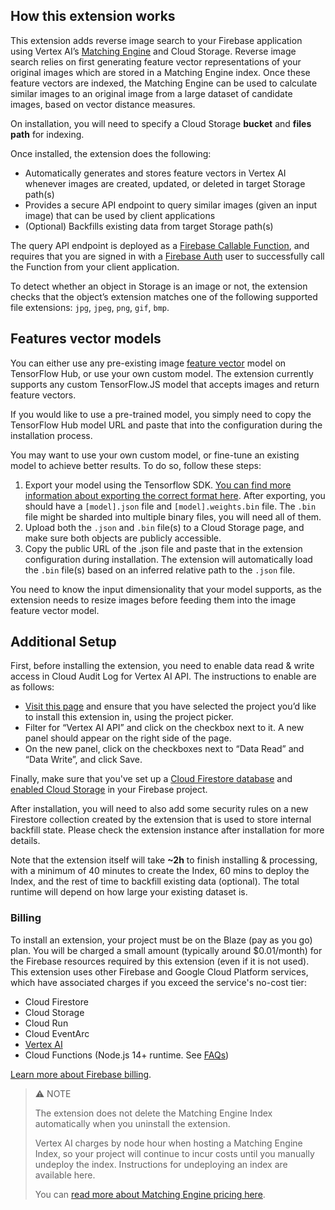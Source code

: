 ## How this extension works

This extension adds reverse image search to your Firebase application using Vertex AI’s [Matching Engine](https://cloud.google.com/vertex-ai/docs/matching-engine/overview) and Cloud Storage. Reverse image search relies on first generating feature vector representations of your original images which are stored in a Matching Engine index. Once these feature vectors are indexed, the Matching Engine can be used to calculate similar images to an original image from a large dataset of candidate images, based on vector distance measures.

On installation, you will need to specify a Cloud Storage **bucket** and **files path** for indexing.

Once installed, the extension does the following:

- Automatically generates and stores feature vectors in Vertex AI whenever images are created, updated, or deleted in target Storage path(s)
- Provides a secure API endpoint to query similar images (given an input image) that can be used by client applications
- (Optional) Backfills existing data from target Storage path(s)

The query API endpoint is deployed as a [Firebase Callable Function](https://firebase.google.com/docs/functions/callable), and requires that you are signed in with a [Firebase Auth](https://firebase.google.com/docs/auth) user to successfully call the Function from your client application.

To detect whether an object in Storage is an image or not, the extension checks that the object’s extension matches one of the following supported file extensions: `jpg`, `jpeg`, `png`, `gif`, `bmp`.

## Features vector models

You can either use any pre-existing image [feature vector](https://tfhub.dev/s?module-type=image-feature-vector) model on TensorFlow Hub, or use your own custom model. The extension currently supports any custom TensorFlow.JS model that accepts images and return feature vectors.

If you would like to use a pre-trained model, you simply need to copy the TensorFlow Hub model URL and paste that into the configuration during the installation process.

You may want to use your own custom model, or fine-tune an existing model to achieve better results. To do so, follow these steps:

1. Export your model using the Tensorflow SDK. [You can find more information about exporting the correct format here](https://www.tensorflow.org/js/guide/save_load). After exporting, you should have a `[model].json` file and `[model].weights.bin` file. The `.bin` file might be sharded into multiple binary files, you will need all of them.
2. Upload both the `.json` and `.bin` file(s) to a Cloud Storage page, and make sure both objects are publicly accessible. 
3. Copy the public URL of the .json file and paste that in the extension configuration during installation. The extension will automatically load the `.bin` file(s) based on an inferred relative path to the `.json` file.

You need to know the input dimensionality that your model supports, as the extension needs to resize images before feeding them into the image feature vector model.

## Additional Setup

First, before installing the extension, you need to enable data read & write access in Cloud Audit Log for Vertex AI API. The instructions to enable are as follows:
- [Visit this page](https://console.cloud.google.com/iam-admin/audit?cloudshell=false) and ensure that you have selected the project you’d like to install this extension in, using the project picker.
- Filter for “Vertex AI API” and click on the checkbox next to it. A new panel should appear on the right side of the page.
- On the new panel, click on the checkboxes next to “Data Read” and “Data Write”, and click Save.

Finally, make sure that you've set up a [Cloud Firestore database](https://firebase.google.com/docs/firestore/quickstart) and [enabled Cloud Storage](https://firebase.google.com/docs/storage) in your Firebase project.

After installation, you will need to also add some security rules on a new Firestore collection created by the extension that is used to store internal backfill state. Please check the extension instance after installation for more details.

Note that the extension itself will take **~2h** to finish installing & processing, with a minimum of 40 minutes to create the Index, 60 mins to deploy the Index, and the rest of time to backfill existing data (optional). The total runtime will depend on how large your existing dataset is.

### Billing

To install an extension, your project must be on the Blaze (pay as you go) plan. You will be charged a small amount (typically around $0.01/month) for the Firebase resources required by this extension (even if it is not used).
This extension uses other Firebase and Google Cloud Platform services, which have associated charges if you exceed the service's no-cost tier:
- Cloud Firestore
- Cloud Storage
- Cloud Run
- Cloud EventArc
- [Vertex AI](https://cloud.google.com/vertex-ai/pricing#matchingengine)
- Cloud Functions (Node.js 14+ runtime. See [FAQs](https://firebase.google.com/support/faq#extensions-pricing))

[Learn more about Firebase billing](https://firebase.google.com/pricing).

> ⚠️ NOTE 
> 
> The extension does not delete the Matching Engine Index automatically when you uninstall the extension. 
> 
> Vertex AI charges by node hour when hosting a Matching Engine Index, so your project will continue to incur costs until you manually undeploy the index. Instructions for undeploying an index are available here.
>
> You can [read more about Matching Engine pricing here](https://www.google.com/url?q=https://cloud.google.com/vertex-ai/pricing%23matchingengine&sa=D&source=docs&ust=1683194254385742&usg=AOvVaw1kYFVKa8gdagrau70Vzk6G).

